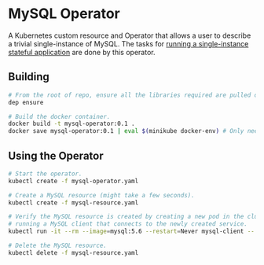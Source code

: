 # MySQL Operator
A Kubernetes custom resource and Operator that allows a user to describe a trivial single-instance of MySQL. The tasks for [running a single-instance stateful application](https://kubernetes.io/docs/tasks/run-application/run-single-instance-stateful-application/#accessing-the-mysql-instance) are done by this operator.

## Building
```bash
# From the root of repo, ensure all the libraries required are pulled down.
dep ensure

# Build the docker container.
docker build -t mysql-operator:0.1 .
docker save mysql-operator:0.1 | eval $(minikube docker-env) # Only needed for minikube.
```

## Using the Operator
```bash
# Start the operator.
kubectl create -f mysql-operator.yaml

# Create a MySQL resource (might take a few seconds).
kubectl create -f mysql-resource.yaml

# Verify the MySQL resource is created by creating a new pod in the cluster and
# running a MySQL client that connects to the newly created service.
kubectl run -it --rm --image=mysql:5.6 --restart=Never mysql-client -- mysql -h mysql -ppassword

# Delete the MySQL resource.
kubectl delete -f mysql-resource.yaml
```
